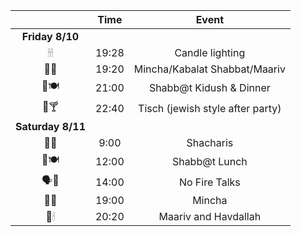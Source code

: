 |    | Time  | Event |
|:--:|:-----:|:-----:|
| **Friday 8/10** |
| 🕯🕯 | 19:28 | Candle lighting |
| 🙏🙏 | 19:20 |  Mincha/Kabalat Shabbat/Maariv |
| 🍷🍽️ | 21:00 | Shabb@t Kidush & Dinner|
| 🍺🍸 | 22:40 | Tisch (jewish style after party) |
| **Saturday 8/11** |
| 🙏🙏 | 9:00 |  Shacharis |
| 🍷🍽️ | 12:00 | Shabb@t Lunch|
| 🗣️📣 | 14:00 | No Fire Talks |
| 🙏🙏 | 19:00 |  Mincha |
| 🙏🕯 | 20:20 |  Maariv and Havdallah |
